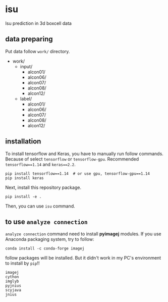 # isu

Isu prediction in 3d boxcell data


## data preparing

Put data follow `work/` directory.

 - work/
   - input/
     - alcon01/
     - alcon06/
     - alcon07/
     - alcon08/
     - alcon12/
   - label/
     - alcon01/
     - alcon06/
     - alcon07/
     - alcon08/
     - alcon12/

## installation

To install tensorflow and Keras, you have to manually run follow commands. Because of select `tensorflow` or `tensorflow-gpu`. Recommended `tensorflow==1.14` and `keras==2.2`.

```
pip install tensorflow==1.14  # or use gpu, tensorflow-gpu==1.14
pip install keras
```

Next, install this repository package.

```
pip install -e .
```

Then, you can use `isu` command.


## to use `analyze connection`

`analyze connection` command need to install **pyimagej** modules. If you use Anaconda packaging system, try to follow:

```
conda install -c conda-forge imagej
```

follow packages will be installed. But it didn't work in my PC's environment to install by `pip`!!
```
imagej
cython
imglyb
pyjnius
scyjava
jnius
```



